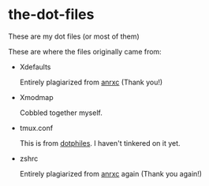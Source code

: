 the-dot-files
=============

These are my dot files (or most of them)

These are where the files originally came from:

-   Xdefaults

    Entirely plagiarized from [anrxc][1] (Thank you!)

-   Xmodmap

    Cobbled together myself.

-   tmux.conf

    This is from [dotphiles][2]. I haven't tinkered on it yet.

-   zshrc

    Entirely plagiarized from [anrxc][3] again (Thank you again!)

[1]: http://git.sysphere.org/dotfiles/tree/Xdefaults "anrxc's .Xdefaults"
[2]: https://github.com/dotphiles/dotphiles "dotphiles base repository"
[3]: http://git.sysphere.org/dotfiles/tree/zshrc "anrxc's .zshrc"
